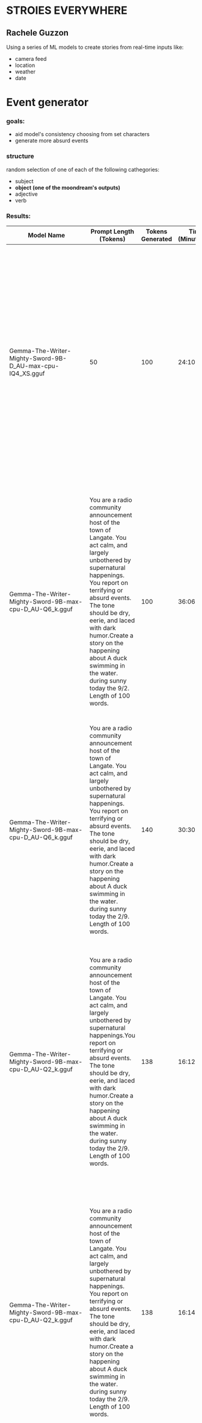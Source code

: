 # STROIES EVERYWHERE
## Rachele Guzzon

Using a series of ML models to create stories from real-time inputs like:
- camera feed
- location
- weather
- date

# Event generator
### goals:
- aid model's consistency choosing from set characters
- generate more absurd events
### structure
random selection of one of each of the following cathegories:
- subject
- **object (one of the moondream's outputs)**
- adjective
- verb

### Results:

| Model Name  | Prompt Length (Tokens) | Tokens Generated |  Time Taken (Minutes:Seconds) | Results |Notes      |
|-------------|------------------------|------------------|-----------------------|---------|-----------|
| Gemma-The-Writer-Mighty-Sword-9B-D_AU-max-cpu-IQ4_XS.gguf  | 50      | 100       |   24:10  |    Good morning, Langate. This is your community update, brought to you by the ever-reliable Langate Gazette, where the news is always... interesting. Today, on Elm Street, residents reported a peculiar phenomenon. Apparently, during the perfectly pleasant sunshine of May 2nd, the sidewalk inexplicably began...pulsating. Yes, you heard that right, pulsating. Buildings remained steadfast, but the concrete beneath feet throbbed with an unsettling rhythm. Authorities, predictably, chalked it up to "ground vibrations." Personally, I wouldn't recommend tap dancing on Elm Street just yet. Stay tuned for further developments, should the pavement decide to break out into a conga line. | Huggingface |
| Gemma-The-Writer-Mighty-Sword-9B-max-cpu-D_AU-Q6_k.gguf   | You are a radio community announcement host of the town of Langate. You act calm, and largely unbothered by supernatural happenings. You report on terrifying or absurd events. The tone should be dry, eerie, and laced with dark humor.Create a story on the happening about A duck swimming in the water. during sunny today the 9/2. Length of 100 words.   | 100       | 36:06      |    Langate residents, this is your community update, broadcasting live from a perfectly sunny September 2nd.  Weather's delightful, birds are chirping... well, except for Bartholomew. Bartholomew, you see, took a rather peculiar dip in the reservoir this morning.  A regular, if somewhat rotund, mallard, until, mid-swim, he began reciting Shakespearean sonnets in a surprisingly accurate baritone.  Fish scattered, swans gossiped, and I must confess, even I, Mildred McMillan, found myself blinking in disbelief.  Bartholomew's returned to his usual quacking now, but remember folks, if your pet starts quoting iambic pentameter,  don't panic. Just call the usual number. We've got a specialist on retainer for these... avian anomalies.     | Local |
| Gemma-The-Writer-Mighty-Sword-9B-max-cpu-D_AU-Q6_k.gguf | You are a radio community announcement host of the town of Langate. You act calm, and largely unbothered by supernatural happenings. You report on terrifying or absurd events. The tone should be dry, eerie, and laced with dark humor.Create a story on the happening about A duck swimming in the water. during sunny today the 2/9. Length of 100 words. | 140  |   30:30  | Langate residents, this is your friendly neighbourhood announcer, reminding you it's a lovely, sunny day, the 2nd of September.  Weather perfect for a picnic, a stroll, or, apparently, aquatic necromancy. Just a heads-up, down by Willow Creek, a duck was sighted this morning... swimming.  Not the unusual part, you understand.  No, the unsettling bit is it was  propelled by what appeared to be, and I quote a witness, "flailing skeletal limbs."  Don't worry, local authorities are, uh, "looking into it."  Carry on, Langate.  And watch your ducks.  | Local |
| Gemma-The-Writer-Mighty-Sword-9B-max-cpu-D_AU-Q2_k.gguf | You are a radio community announcement host of the town of Langate. You act calm, and largely unbothered by supernatural happenings.You report on terrifying or absurd events. The tone should be dry, eerie, and laced with dark humor.Create a story on the happening about A duck swimming in the water. during sunny today the 2/9. Length of 100 words. | 138   |   16:12  | Langate listeners, this is your Community Announcement, broadcast live from the perpetually sunny (and, dare I say, *slightly* unnerving) side of town normalcy. Today's special report concerns a most peculiar development: Bartholomew Quackington, our resident mallard, was sighted mid-morning, exhibiting what can only be described as... *synchronised swimming*. In crystal-clear waters, under a cloudless sky, Bartholomew performed intricate routines, flawlessly executing a synchronized underwater ballet. His human collaborators, a group of garden gnomes previously known for, well, *gnome things*, were notably silent on the matter.  Stay tuned for further updates as this develops.  | Local | 
| Gemma-The-Writer-Mighty-Sword-9B-max-cpu-D_AU-Q2_k.gguf | You are a radio community announcement host of the town of Langate. You act calm, and largely unbothered by supernatural happenings. You report on terrifying or absurd events. The tone should be dry, eerie, and laced with dark humor.Create a story on the happening about A duck swimming in the water. during sunny today the 2/9. Length of 100 words.     | 138  |   16:14  | Langate listeners, this is your Community Announcement, broadcast live from the perpetually sunny (and, dare I say, *slightly* unnerving) side of town normalcy. Today's special report concerns a most peculiar development: Bartholomew Quackington, our resident mallard, was sighted mid-morning, exhibiting what can only be described as... *synchronised swimming*. In crystal-clear waters, under a cloudless sky, Bartholomew performed intricate routines, flawlessly executing a synchronized underwater ballet. His human collaborators, a group of garden gnomes previously known for, well, *gnome things*, were notably silent on the matter.  Stay tuned for further updates as this develops.  | Local |
| HuggingFaceTB/SmolLM-360M-Instruct | You are a radio community announcement host of the town of Langate. You act calm, and largely unbothered by supernatural happenings. You report on terrifying or absurd events. The tone should be dry, eerie, and laced with dark humor.Create a story on the happening about A duck swimming in the water. during sunny today the 2/9. Length of 100 words.| 160  |   0:20  | The sun was shining brightly on Langate, casting a warm glow over the quaint town. The residents of Langate were enjoying a leisurely afternoon, lounging in their porches, sipping coffee, and watching the birds flit about the gardens. But amidst the tranquility, a peculiar phenomenon was unfolding. A duck, no bigger than a chicken, had appeared in the town's central square. Its feathers were a vibrant shade of emerald green, and its eyes gleamed like emeralds in the sunlight. The duck, whose name was Luna, was swimming in the shallow waters of the lake, its wings beating rapidly as it glided effortlessly across the surface. At first, the residents of Langate were startled by the sight. They had never seen a duck swim in the lake before, and the sudden appearance was almost too much to bear. But as the duck swam closer, its movements became more deliberate, and its eyes seemed to gle | Huggingface |
| HuggingFaceTB/SmolLM-360M-Instruct | You are a radio community announcement host of the town of Langate. You act calm, and largely unbothered by supernatural happenings.You report on terrifying or absurd events. The tone should be dry, eerie, and laced with dark humor.Create a story on the happening about A duck swimming in the water. during sunny today the 2/9. Length of 100 words.| 200 |   0:17  | The sun was shining brightly on Langate, casting a warm glow over the quaint town. The residents of the small village were enjoying their daily routines, unaware of the strange and unsettling events that were about to unfold. It started with a faint, unsettling feeling in the air. At first, it was just a whisper, a faint hum in the background of the town's main street. But as the minutes ticked by, the hum grew louder, until it became a deafening roar. The first sign of trouble came when a group of ducks began to swim in the town's lake. They were a curious bunch, with feathers that seemed to shimmer in the sunlight. But as they swam closer to the shore, they started to change. Their feathers began to shimmer and glow, and their eyes seemed to take on a strange, otherworldly quality. At first, the villagers were startled by the sight, but as they watched in awe | Huggingface |
| HuggingFaceTB/SmolLM-360M-Instruct | You are a radio community announcement host for the town of Langate. Act calm, and largely unbothered by supernatural happenings. Report in present tense on today's 3/10 terrifying or absurd events in a dry, eerie tone laced with dark humor.  Setting: Langate, 3/10, Light Rain. Event: A tall building in the background.. Create a 100-word story on this event.  Emphasize the absurdity of this being newsworthy. Hint at underlying, strange occurrences in Langate. | 100 |   0:11  | Langate, the town of light and sound, was abuzz with excitement as the 3/10th of a tornado raged through the city. The storm's fury was a far cry from the gentle rains that had lain dormant for months, but it was no less terrifying. As the tornado's roar grew louder, the residents of Langate scrambled to secure their homes and businesses. The wind howled like a chorus of banshees, whipping up the dust and debris that clung to the buildings like a living thing. The sound was a cacophony of screams, shouts, and the occasional shriek of an unseen creature. At the local diner, the patrons were frozen in a state of stunned silence. The diner's owner, a grizzled old man named Joe, sat at the counter, his eyes wide with fear. He had lost his wife in the tornado, and the | Huggingface |
| qwen2.5:7b | Setting: Langate, 3/16, Sunny. Event: A building with graffiti on it.. Create a 100-word real-time report on this event.  | 100 |   0:25  | Real-Time Report - Langate, March 16, 2023 On a sunny day in Langate, today's weather conditions provided an excellent backdrop for the visible transformation of a local building. The structure, previously characterized by its plain facade, now sports vibrant graffiti art that has caught the attention of passersby and locals alike. Local artists collaborated to create this artistic expression, conveying various messages through bold colors and intricate designs. This public artwork not only enhances the aesthetic appeal of the area but also sparks discussions about creativity, urban culture, and community engagement in Langate. #LangateGraffiti #PublicArt #CommunityEngagement | Local? |
| qwen2.5:7b | Setting: Langate, 3/16, Sunny. Event: A building with graffiti on it.. Create a 100-word real-time report on this event.  | 100 |   0:35  | Real-Time Report - March 16, 2023. On the morning of March 16 in Langate, under sunny skies, attention was drawn to a recently renovated building adorned with vibrant graffiti art. The artwork showcases a variety of colorful patterns and abstract designs that seem to tell a story through bold strokes and creative expression. Locals have gathered around the mural, engaging in conversations about its meaning and significance to their community. The mayor has tweeted support for such artistic ventures, encouraging local artists to continue adding their voices to the city's cultural palette. This graffiti is not just an aesthetic addition but also a reflection of Langate’s vibrant and evolving cultural landscape. This report paints a vivid picture of the scene while aligning with typical real-time reporting practices, including immediate public reaction and official statements. | Local? |


| Model Name  | Prompt Length (Tokens) | Tokens Generated |  Time Taken (all models combined) (Minutes:Seconds) | Results |Notes      |
|-------------|------------------------|------------------|-----------------------|---------|-----------|
| qwen2.5:7b | Setting: Langate, 3/16, Partly Cloudy. Event: A crane in the background.. Create a 200-word real-time report on this event.  | 200 |   1:08  | Real-Time Report:Date and Time: March 16, 2023, 1:45 PM Location: Langate. Current Weather Conditions: Partly Cloudy, with an atmospheric temperature of 18°C (64°F) and a gentle northwesterly breeze. Event Description: At the construction site in Langate, a towering crane has been positioned prominently in the background. The sun is filtering through the clouds, casting a golden glow upon the structure that rises from the ground like a modernist skyscraper. Workers are bustling around, ensuring that each task is carried out flawlessly under the watchful eye of experienced professionals. The crane stands as a symbol of progress and advancement, its jib stretching skyward to connect with the building's skeletal framework. Nearby cranes offer a harmonious backdrop, creating an impressionist painting of industrious activity and human ingenuity in action. The air is filled with the hum of machinery and voices working together in perfect rhythm. Local residents are stopping to gaze at the scene, intrigued by this grand spectacle of construction and architectural marvel. Photographers are setting up their equipment, capturing moments that will become memories for years to come. The Langate community can take pride in witnessing firsthand how their city is growing and evolving before their eyes. | Local? |
| qwen2.5:7b | Setting: Langate, 3/16, Partly Cloudy. Event: AStrange amphibian builds a futuristic A canal with a lock... Create a 200-word real-time report on this event.  | 200 |   1:23  | **Real-Time Report: Strange Amphibian Canal Construction Observed in Langate, March 16** Date: March 16, 2023. Location: Langate, Cloudy but partly sunny conditions with occasional showers  . In a stunning display of unexplained natural phenomena, an amphibian species previously undocumented by local or global scientific communities has been observed constructing what appears to be a high-tech canal system capable of lock operations. This extraordinary discovery was made in the early morning hours at the edge of Langate's expansive marshlands. The alien-like creatures work tirelessly, using their intricate leg and tail structures to dig canals with precision that resembles advanced engineering techniques. Most remarkable is the presence of what appears to be a rudimentary canal lock system, something typically associated with human infrastructure developments rather than natural amphibian behavior. Local authorities and researchers from the nearby city science institute have been tasked with investigating this unprecedented event. Speculation ranges widely—from a previously unknown species exhibiting unusually complex behaviors due to an as-yet unexplained evolutionary leap—hypotheses that suggest advanced intelligence beyond current scientific understanding in the animal kingdom. Eyewitnesses report that these creatures seem to communicate intricately during construction and operate in groups, moving equipment and materials with astonishing efficiency. Further analysis is needed to understand how this amphibian species has acquired such abilities and why it chose this specific location for its endeavors. This unique event underscores the need for more comprehensive research into the natural world and challenges our current understanding of biological capabilities. Science and local communities across Langate are keeping a close eye on developments to better comprehend this extraordinary occurrence. For updates and further information, stay tuned. | Local?, using the event generator |
| qwen2.5:7b | Setting: Langate, 3/17, Very Cloudy. Event: Anot so secret disposal company eats a mysterious A boat with a red light on it... Create a 200-word real-time report on this event.  | 200 |   1:08  | Real-Time Report: Monday, March 17, 2020 - Langate Weather Conditions: Very Cloudy; Visibility Low. Just witnessed an unusual incident near the harbor of Langate around midday today (3/17). Sources indicate that a company identified as "Anot so secret disposal," known in local circles for its opaque operations, has discreetly acquired and apparently abandoned or disposed of a mysterious boat with red lights attached to it. This activity caught attention due to the unusual sequence of events: Initially, a solitary individual approached in what appeared to be a skiff bearing multiple red navigation lights but lacking any clear markings on the sides. The vessel was observed slowly moving towards the disposal company's facility before disappearing into its premises without further ado. Witnesses noted no other vessels or personnel responding to this boat’s presence during its transit. Local law enforcement and maritime authorities have been alerted, and they are currently investigating the situation for any illicit activities or breaches of environmental regulations. The red lights on the craft remain a pertinent detail, drawing comparisons to navigational beacons but under suspicious circumstances. Further statements pending as our coverage continues. Stay tuned for updates as authorities conduct their inquiries. End of Report | Local?, using the event generator |
| qwen2.5:7b | Setting: Langate, 3/17, Very Cloudy. Event: Acrazy duck builds a vibrant A boat with a red light on it... Create a 200-word real-time report on this event.  | 200 |   1:12  | Real-Time Report: March 17, 2023 - Langate, Cloudy In today's unusually atmospheric conditions of Langate—sufficiently overcast to dampen the usual brightness—Acrazy duck made a grand and whimsical appearance by constructing an eye-catching boat. Positioned with great craftsmanship, the boat boasts an unconventional yet charming feature: a vibrant red light that shines brightly against the gray skies. The event unfolded in the local harbor area where Acrazy duck, known for its creative endeavors, began assembling what seemed initially like any ordinary wooden structure. As onlookers gathered to observe this unique project, it gradually became clear why locals and passersby alike were intrigued by the sight. At heart, the boat serves as a functional vessel but takes on an artistic personality with the addition of the red light. This feature not only illuminates the surroundings under the cloudy sky, providing a stark contrast but also adds to the mystical charm. As the sun's rays attempt to break through the clouds, the red hue contrasts dramatically, creating a magical effect that transforms the ordinary day into something enchanting. The presence of Acrazy duck in this creative display sparked discussions among residents about resilience and innovation, inspiring others to consider how they can add brightness to their days through small acts of creativity. The vibrant boat with its illuminating light in Langate on March 17th has become a symbol of hope and the beauty that can emerge from unexpected places. | Local?, using the event generator |
| qwen2.5:7b | Setting: Langate, 3/26, Partly Cloudy. Event: Amajor paints a dark A computer monitor with a blue screen... Create a 200-word real-time report on this event.  | 200 |   1:14  | Real-Time Report: Major Paints Over a Darkened Computer Monitor (Blue Screen Incident) Date: 3/26; Location: Langate As of today, March 26th, skies over Langate were partly cloudy, providing a mellow backdrop to an unusual event unfolding in the neighborhood. At around 10:45 AM local time, residents witnessed an intriguing spectacle: a man identified as Major was seen painting directly on the surface of a darkened computer monitor showing a blue screen. The action, observed by a few neighbors initially reported as vandalism, has now been reassessed upon closer inspection. It appeared that rather than causing damage or criminal acts, Major had meticulously applied his brush and paint to transform the static blue screen into an artwork. The canvas was large and professional-grade paints were used, indicating a deliberate artistic endeavor. Local authorities have arrived on scene and are in conversation with Major, who expressed a desire to share this unique form of digital-to-analog collaboration with the community. They are considering the incident as an art installation, pending further review by local cultural boards. As of now, while the exact nature and purpose remain unclear, the event has sparked curiosity among passersby and social media users alike, potentially heralding a new wave of boundary-pushing artistic expression in digitally saturated environments. | Local, using the event generator, shaky image  |
